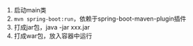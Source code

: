 1. 启动main类
2. `mvn spring-boot:run`，依赖于spring-boot-maven-plugin插件
3. 打成jar包，java -jar xxx.jar
4. 打成war包，放入容器中运行